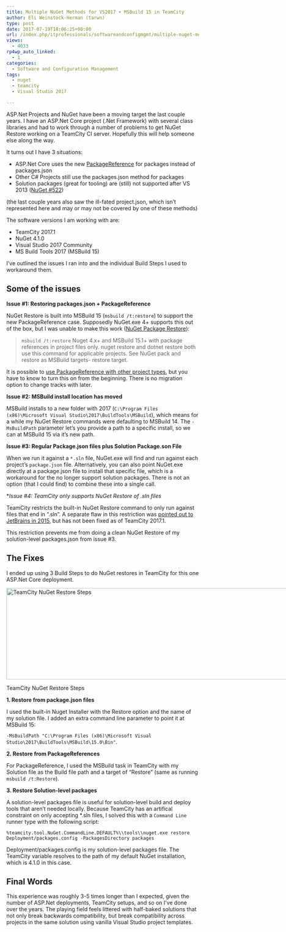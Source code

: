 ```yaml
---
title: Multiple NuGet Methods for VS2017 + MSBuild 15 in TeamCity
author: Eli Weinstock-Herman (tarwn)
type: post
date: 2017-07-19T18:06:25+00:00
url: /index.php/itprofessionals/softwareandconfigmgmt/multiple-nuget-methods-for-vs2017-msbuild-15-in-teamcity/
views:
  - 4033
rp4wp_auto_linked:
  - 1
categories:
  - Software and Configuration Management
tags:
  - nuget
  - teamcity
  - Visual Studio 2017

---
```

ASP.Net Projects and NuGet have been a moving target the last couple years. I have an ASP.Net Core project (.Net Framework) with several class libraries and had to work through a number of problems to get NuGet Restore working on a TeamCity CI server. Hopefully this will help someone else along the way. 

It turns out I have 3 situations:

  * ASP.Net Core uses the new [PackageReference][1] for packages instead of packages.json
  * Other C# Projects still use the packages.json method for packages
  * Solution packages (great for tooling) are (still) not supported after VS 2013 ([NuGet #522][2])

(the last couple years also saw the ill-fated project.json, which isn&#8217;t represented here and may or may not be covered by one of these methods)

The software versions I am working with are:

  * TeamCity 2017.1
  * NuGet 4.1.0
  * Visual Studio 2017 Community
  * MS Build Tools 2017 (MSBuild 15)

I&#8217;ve outlined the issues I ran into and the individual Build Steps I used to workaround them.

## Some of the issues

**Issue #1: Restoring packages.json + PackageReference**

NuGet Restore is built into MSBuild 15 (`msbuild /t:restore`) to support the new PackageReference case. Supposedly NuGet.exe 4+ supports this out of the box, but I was unable to make this work ([NuGet Package Restore][3]):

> `msbuild /t:restore` Nuget 4.x+ and MSBuild 15.1+ with package references in project files only. nuget restore and dotnet restore both use this command for applicable projects. See NuGet pack and restore as MSBuild targets- restore target. 

It is possible to [use PackageReference with other project types][4], but you have to know to turn this on from the beginning. There is no migration option to change tracks with later. 

**Issue #2: MSBuild install location has moved**
  
MSBuild installs to a new folder with 2017 (`C:\Program Files (x86)\Microsoft Visual Studio\2017\BuildTools\MSBuild`), which means for a while my NuGet Restore commands were defaulting to MSBuild 14. The `-MsBuildPath` parameter let&#8217;s you provide a path to a specific install, so we can at MSBuild 15 via it&#8217;s new path. 

**Issue #3: Regular Package.json files plus Solution Package.son File**

When we run it against a `*.sln` file, NuGet.exe will find and run against each project&#8217;s `package.json` file. Alternatively, you can also point NuGet.exe directly at a package.json file to install that specific file, which is a workaround for the no longer support solution packages. There is not an option (that I could find) to combine these into a single call.

**Issue #4: TeamCity only supports NuGet Restore of *.sln files**

TeamCity restricts the built-in NuGet Restore command to only run against files that end in &#8220;.sln&#8221;. A separate flaw in this restriction was [pointed out to JetBrains in 2015][5], but has not been fixed as of TeamCity 2017.1.

This restriction prevents me from doing a clean NuGet Restore of my solution-level packages.json from issue #3.

## The Fixes

I ended up using 3 Build Steps to do NuGet restores in TeamCity for this one ASP.Net Core deployment.

<div id="attachment_8699" style="width: 882px" class="wp-caption aligncenter">
  <img src="http://blogs.ltd.local/wp-content/uploads/2017/07/TeamCityNuGetRestorePost.png" alt="TeamCity NuGet Restore Steps" width="872" height="239" class="size-full wp-image-8699" srcset="http://blogs.ltd.local/wp-content/uploads/2017/07/TeamCityNuGetRestorePost.png 872w, http://blogs.ltd.local/wp-content/uploads/2017/07/TeamCityNuGetRestorePost-300x82.png 300w, http://blogs.ltd.local/wp-content/uploads/2017/07/TeamCityNuGetRestorePost-768x210.png 768w" sizes="(max-width: 872px) 100vw, 872px" />
  
  <p class="wp-caption-text">
    TeamCity NuGet Restore Steps
  </p>
</div>


  
**1. Restore from package.json files**

I used the built-in Nuget Installer with the Restore option and the name of my solution file. I added an extra command line parameter to point it at MSBuild 15:
  
`-MsBuildPath "C:\Program Files (x86)\Microsoft Visual Studio\2017\BuildTools\MSBuild\15.0\Bin"`.

**2. Restore from PackageReferences**

For PackageReference, I used the MSBuild task in TeamCity with my Solution file as the Build file path and a target of &#8220;Restore&#8221; (same as running `msbuild /t:Restore`).

**3. Restore Solution-level packages**

A solution-level packages file is useful for solution-level build and deploy tools that aren&#8217;t needed locally. Because TeamCity has an artifical constraint on only accepting *.sln files, I solved this with a `Command Line` runner type with the following script:

`%teamcity.tool.NuGet.CommandLine.DEFAULT%\\tools\\nuget.exe restore Deployment/packages.config -PackagesDirectory packages`

Deployment/packages.config is my solution-level packages file. The TeamCity variable resolves to the path of my default NuGet installation, which is 4.1.0 in this case.

## Final Words

This experience was roughly 3-5 times longer than I expected, given the number of ASP.Net deployments, TeamCity setups, and so on I&#8217;ve done over the years. The playing field feels littered with half-baked solutions that not only break backwards compatibility, but break compatibility across projects in the same solution using vanilla Visual Studio project templates.

 [1]: http://blog.nuget.org/20170316/NuGet-now-fully-integrated-into-MSBuild.html
 [2]: https://github.com/NuGet/Home/issues/522
 [3]: https://docs.microsoft.com/en-us/nuget/consume-packages/package-restore
 [4]: http://blog.nuget.org/20170316/NuGet-now-fully-integrated-into-MSBuild.html#what-about-other-project-types-that-are-not-net-core
 [5]: https://blog.jetbrains.com/teamcity/2013/08/nuget-package-restore-with-teamcity/#comment-177428